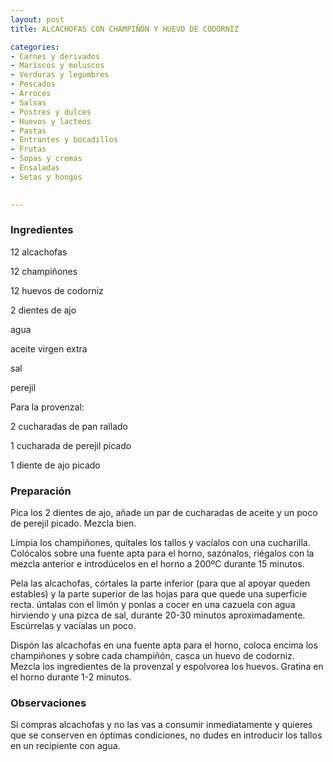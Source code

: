 ```yaml
---
layout: post
title: ALCACHOFAS CON CHAMPIÑÓN Y HUEVO DE CODORNIZ

categories:
- Carnes y derivados
- Mariscos y moluscos
- Verduras y legumbres
- Pescados
- Arroces
- Salsas
- Postres y dulces
- Huevos y lacteos
- Pastas
- Entrantes y bocadillos
- Frutas
- Sopas y cremas
- Ensaladas
- Setas y hongos
 

---
```


<h3>Ingredientes</h3>

12 alcachofas

12 champiñones

12 huevos de codorniz

2 dientes de ajo

agua

aceite virgen extra

sal

perejil

Para la provenzal:

2 cucharadas de pan rallado

1 cucharada de perejil picado

1 diente de ajo picado

<h3>Preparación</h3>

Pica los 2 dientes de ajo, añade un par de cucharadas de aceite y un poco de perejil picado. Mezcla bien.

Limpia los champiñones, quítales los tallos y vacíalos con una cucharilla. Colócalos sobre una fuente apta para el horno, sazónalos, riégalos con la mezcla anterior e introdúcelos en el horno a 200&ordm;C durante 15 minutos.

Pela las alcachofas, córtales la parte inferior (para que al apoyar queden estables) y la parte superior de las hojas para que quede una superficie recta. úntalas con el limón y ponlas a cocer en una cazuela con agua hirviendo y una pizca de sal, durante 20-30 minutos aproximadamente. Escúrrelas y vacíalas un poco.

Dispón las alcachofas en una fuente apta para el horno, coloca encima los champiñones y sobre cada champiñón, casca un huevo de codorniz. Mezcla los ingredientes de la provenzal y espolvorea los huevos. Gratina en el horno durante 1-2 minutos.

<h3>Observaciones</h3>

Si compras alcachofas y no las vas a consumir inmediatamente y quieres que se conserven en óptimas condiciones, no dudes en introducir los tallos en un recipiente con agua.

